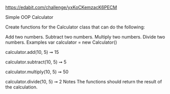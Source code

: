 https://edabit.com/challenge/yxKoCKemzacK6PECM

Simple OOP Calculator

Create functions for the Calculator class that can do the following:

Add two numbers.
Subtract two numbers.
Multiply two numbers.
Divide two numbers.
Examples
var calculator = new Calculator()

calculator.add(10, 5) ➞ 15

calculator.subtract(10, 5) ➞ 5

calculator.multiply(10, 5) ➞ 50

calculator.divide(10, 5) ➞ 2
Notes
The functions should return the result of the calculation.
